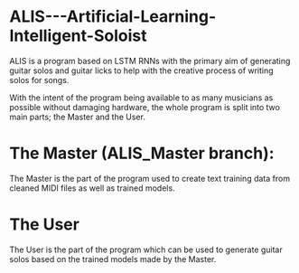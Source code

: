 # ALIS---Artificial-Learning-Intelligent-Soloist

ALIS is a program based on LSTM RNNs with the primary aim of generating guitar solos and guitar licks to help with the creative process of writing solos for songs.

With the intent of the program being available to as many musicians as possible without damaging hardware, the whole program is split into two main parts; the Master and the User.

# The Master (ALIS_Master branch):

The Master is the part of the program used to create text training data from cleaned MIDI files as well as trained models.

# The User

The User is the part of the program which can be used to generate guitar solos based on the trained models made by the Master.
